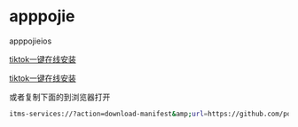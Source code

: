 # apppojie
apppojieios

<a class="wp-block-button__link" href="itms-services://?action=download-manifest&amp;url=https://github.com/porterpan/apppojie/blob/main/tiktokjk1.plist">tiktok一键在线安装</a>

[tiktok一键在线安装](itms-services://?action=download-manifest&amp;url=https://github.com/porterpan/apppojie/blob/main/tiktokjk1.plist)

或者复制下面的到浏览器打开

```bash
itms-services://?action=download-manifest&amp;url=https://github.com/porterpan/apppojie/blob/main/tiktokjk1.plist
```
